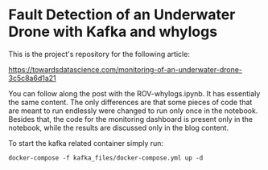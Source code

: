 # Fault Detection of an Underwater Drone with Kafka and whylogs

This is the project's repository for the following article:

https://towardsdatascience.com/monitoring-of-an-underwater-drone-3c5c8a6d1a21

You can follow along the post with the ROV-whylogs.ipynb. It has essentialy the same content. The only differences are that some pieces of code that are meant to run endlessly were changed to run only once in the notebook. Besides that, the code for the monitoring dashboard is present only in the notebook, while the results are discussed only in the blog content. 

To start the kafka related container simply run:

```
docker-compose -f kafka_files/docker-compose.yml up -d   
```

